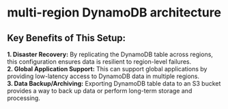 # multi-region DynamoDB architecture

## Key Benefits of This Setup:<br>
**1. Disaster Recovery:** By replicating the DynamoDB table across regions, this configuration ensures data is resilient to region-level failures.<br>
**2. Global Application Support:** This can support global applications by providing low-latency access to DynamoDB data in multiple regions.
<br>**3. Data Backup/Archiving:** Exporting DynamoDB table data to an S3 bucket provides a way to back up data or perform long-term storage and processing.
